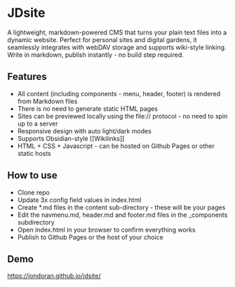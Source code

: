 # JDsite

A lightweight, markdown-powered CMS that turns your plain text files into a dynamic website. Perfect for personal sites and digital gardens, it seamlessly integrates with webDAV storage and supports wiki-style linking. Write in markdown, publish instantly - no build step required.

## Features

- All content (including components - menu, header, footer) is rendered from Markdown files
- There is no need to generate static HTML pages
- Sites can be previewed locally using the file:// protocol - no need to spin up to a server
- Responsive design with auto light/dark modes
- Supports Obsidian-style [[Wikilinks]]
- HTML + CSS + Javascript - can be hosted on Github Pages or other static hosts

## How to use

- Clone repo
- Update 3x config field values in index.html
- Create *.md files in the content sub-directory - these will be your pages
- Edit the navmenu.md, header.md and footer.md files in the _components subdirectory
- Open index.html in your browser to confirm everything works
- Publish to Github Pages or the host of your choice

## Demo

https://jondoran.github.io/jdsite/
